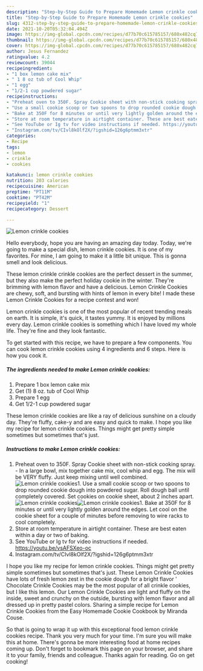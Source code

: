 ```yaml
---
description: "Step-by-Step Guide to Prepare Homemade Lemon crinkle cookies"
title: "Step-by-Step Guide to Prepare Homemade Lemon crinkle cookies"
slug: 4312-step-by-step-guide-to-prepare-homemade-lemon-crinkle-cookies
date: 2021-10-20T05:32:04.494Z
image: https://img-global.cpcdn.com/recipes/d77b70c615785157/680x482cq70/lemon-crinkle-cookies-recipe-main-photo.jpg
thumbnail: https://img-global.cpcdn.com/recipes/d77b70c615785157/680x482cq70/lemon-crinkle-cookies-recipe-main-photo.jpg
cover: https://img-global.cpcdn.com/recipes/d77b70c615785157/680x482cq70/lemon-crinkle-cookies-recipe-main-photo.jpg
author: Jesus Fernandez
ratingvalue: 4.2
reviewcount: 39044
recipeingredient:
- "1 box lemon cake mix"
- " 1 8 oz tub of Cool Whip"
- "1 egg"
- "1/2-1 cup powdered sugar"
recipeinstructions:
- "Preheat oven to 350F. Spray Cookie sheet with non-stick cooking spray. In a large bowl, mix together cake mix, cool whip and egg. The mix will be VERY fluffy. Just keep mixing until well combined."
- "Use a small cookie scoop or two spoons to drop rounded cookie dough into powdered sugar. Roll dough ball until completely covered. Set cookies on cookie sheet, about 2 inches apart."
- "Bake at 350F for 8 minutes or until very lightly golden around the edges. Let cool on the cookie sheet for a couple of minutes before removing to wire racks to cool completely."
- "Store at room temperature in airtight container. These are best eaten within a day or two of baking."
- "See YouTube or Ig tv for video instructions if needed. https://youtu.be/vsAFSXeo-oc"
- "Instagram.com/tv/CIvl8kOlf2X/?igshid=126g6ptmm3xtr"
categories:
- Recipe
tags:
- lemon
- crinkle
- cookies

katakunci: lemon crinkle cookies 
nutrition: 203 calories
recipecuisine: American
preptime: "PT11M"
cooktime: "PT42M"
recipeyield: "1"
recipecategory: Dessert

---
```



![Lemon crinkle cookies](https://img-global.cpcdn.com/recipes/d77b70c615785157/680x482cq70/lemon-crinkle-cookies-recipe-main-photo.jpg)

Hello everybody, hope you are having an amazing day today. Today, we're going to make a special dish, lemon crinkle cookies. It is one of my favorites. For mine, I am going to make it a little bit unique. This is gonna smell and look delicious.

These lemon crinkle crinkle cookies are the perfect dessert in the summer, but they also make the perfect holiday cookie in the winter. They&#39;re brimming with lemon flavor and have a delicious. Lemon Crinkle Cookies are chewy, soft, and bursting with hints of lemon in every bite! I made these Lemon Crinkle Cookies for a recipe contest and won!

Lemon crinkle cookies is one of the most popular of recent trending meals on earth. It is simple, it's quick, it tastes yummy. It is enjoyed by millions every day. Lemon crinkle cookies is something which I have loved my whole life. They're fine and they look fantastic.


To get started with this recipe, we have to prepare a few components. You can cook lemon crinkle cookies using 4 ingredients and 6 steps. Here is how you cook it.

<!--inarticleads1-->

##### The ingredients needed to make Lemon crinkle cookies:

1. Prepare 1 box lemon cake mix
1. Get  (1) 8 oz. tub of Cool Whip
1. Prepare 1 egg
1. Get 1/2-1 cup powdered sugar


These lemon crinkle cookies are like a ray of delicious sunshine on a cloudy day. They&#39;re fluffy, cake-y and are easy and quick to make. I hope you like my recipe for lemon crinkle cookies. Things might get pretty simple sometimes but sometimes that&#39;s just. 

<!--inarticleads2-->

##### Instructions to make Lemon crinkle cookies:

1. Preheat oven to 350F. Spray Cookie sheet with non-stick cooking spray. - In a large bowl, mix together cake mix, cool whip and egg. The mix will be VERY fluffy. Just keep mixing until well combined.
<img src="//assets-global.cpcdn.com/assets/icons/button_play-2c75c40dde080a61004c1f40b05d8f140eaff45d7e9e6481dc71c63d2e7c4909.png" alt="Lemon crinkle cookies">1. Use a small cookie scoop or two spoons to drop rounded cookie dough into powdered sugar. Roll dough ball until completely covered. Set cookies on cookie sheet, about 2 inches apart.
<img src="//assets-global.cpcdn.com/assets/icons/button_play-2c75c40dde080a61004c1f40b05d8f140eaff45d7e9e6481dc71c63d2e7c4909.png" alt="Lemon crinkle cookies"><img src="//assets-global.cpcdn.com/assets/icons/button_play-2c75c40dde080a61004c1f40b05d8f140eaff45d7e9e6481dc71c63d2e7c4909.png" alt="Lemon crinkle cookies">1. Bake at 350F for 8 minutes or until very lightly golden around the edges. Let cool on the cookie sheet for a couple of minutes before removing to wire racks to cool completely.
1. Store at room temperature in airtight container. These are best eaten within a day or two of baking.
1. See YouTube or Ig tv for video instructions if needed. https://youtu.be/vsAFSXeo-oc
1. Instagram.com/tv/CIvl8kOlf2X/?igshid=126g6ptmm3xtr


I hope you like my recipe for lemon crinkle cookies. Things might get pretty simple sometimes but sometimes that&#39;s just. These Lemon Crinkle Cookies have lots of fresh lemon zest in the cookie dough for a bright flavor &#39; Chocolate Crinkle Cookies may be the most popular of all crinkle cookies, but I like this lemon. Our Lemon Crinkle Cookies are light and fluffy on the inside, sweet and crunchy on the outside, bursting with lemon flavor and all dressed up in pretty pastel colors. Sharing a simple recipe for Lemon Crinkle Cookies from the Easy Homemade Cookie Cookbook by Miranda Couse. 

So that is going to wrap it up with this exceptional food lemon crinkle cookies recipe. Thank you very much for your time. I'm sure you will make this at home. There's gonna be more interesting food at home recipes coming up. Don't forget to bookmark this page on your browser, and share it to your family, friends and colleague. Thanks again for reading. Go on get cooking!
